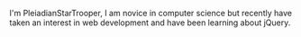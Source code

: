 I'm PleiadianStarTrooper, I am novice in computer science but recently have taken an interest in web development and have been learning about jQuery.

<!---
PleiadianStarTrooper/PleiadianStarTrooper is a ✨ special ✨ repository because its `README.md` (this file) appears on your GitHub profile.
You can click the Preview link to take a look at your changes.
--->
